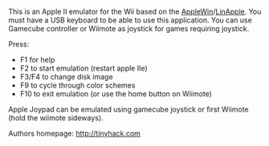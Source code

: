 This is an Apple II emulator for the Wii based on the [AppleWin](http://applewin.berlios.de/)/[LinApple](http://linapple.sourceforge.net/). You must have a USB keyboard to be able to use this application. You can use Gamecube controller or Wiimote as joystick for games requiring joystick.


Press:
  * F1 for help
  * F2 to start emulation (restart apple IIe)
  * F3/F4 to change disk image
  * F9 to cycle through color schemes
  * F10 to exit emulation (or use the home button on Wiimote)


Apple Joypad can be emulated using gamecube joystick or first Wiimote (hold the wiimote sideways).


Authors homepage: http://tinyhack.com
